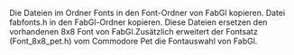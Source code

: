 Die Dateien im Ordner Fonts in den Font-Ordner von FabGl kopieren.
Datei fabfonts.h in den FabGl-Ordner kopieren.
Diese Dateien ersetzen den vorhandenen 8x8 Font von FabGl.Zusätzlich erweitert der Fontsatz 
(Font_8x8_pet.h) vom Commodore Pet die Fontauswahl von FabGl.